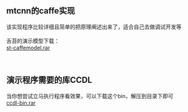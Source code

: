 ## mtcnn的caffe实现
该实现程序比较详细且简单的把原理阐述出来了，适合自己去做调试开发等<br/>
<br/>
舌苔的演示模型下载：<br/>
[st-caffemodel.rar](http://www.zifuture.com/fs/12.github/mtcnn/st-caffemodel.rar)<br/>

<br/>

## 演示程序需要的库CCDL
当你想尝试立马执行程序看效果，可以下载这个bin，解压到目录下即可<br/>
[ccdl-bin.rar](http://www.zifuture.com/fs/12.github/mtcnn/ccdl-bin.rar)<br/>